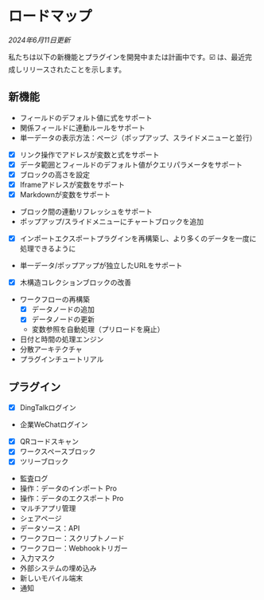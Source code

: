 # ロードマップ

*2024年6月11日更新*

私たちは以下の新機能とプラグインを開発中または計画中です。☑️ は、最近完成しリリースされたことを示します。

## 新機能

- フィールドのデフォルト値に式をサポート
- 関係フィールドに連動ルールをサポート
- 単一データの表示方法：ページ（ポップアップ、スライドメニューと並行）
- [x] リンク操作でアドレスが変数と式をサポート
- [x] データ範囲とフィールドのデフォルト値がクエリパラメータをサポート
- [x] ブロックの高さを設定
- [x] Iframeアドレスが変数をサポート
- [x] Markdownが変数をサポート
- ブロック間の連動リフレッシュをサポート
- ポップアップ/スライドメニューにチャートブロックを追加
- [x] インポートエクスポートプラグインを再構築し、より多くのデータを一度に処理できるように
- 単一データ/ポップアップが独立したURLをサポート
- [x] 木構造コレクションブロックの改善
- ワークフローの再構築
  - [x] データノードの追加
  - [x] データノードの更新
  - 変数参照を自動処理（プリロードを廃止）
- 日付と時間の処理エンジン
- 分散アーキテクチャ
- プラグインチュートリアル

## プラグイン

- [x] DingTalkログイン
- 企業WeChatログイン
- [x] QRコードスキャン
- [x] ワークスペースブロック
- [x] ツリーブロック
- 監査ログ
- 操作：データのインポート Pro
- 操作：データのエクスポート Pro
- マルチアプリ管理
- シェアページ
- データソース：API
- ワークフロー：スクリプトノード
- ワークフロー：Webhookトリガー
- 入力マスク
- 外部システムの埋め込み
- 新しいモバイル端末
- 通知

